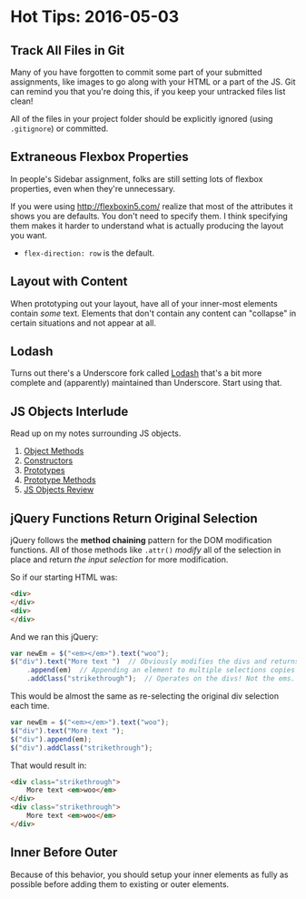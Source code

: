 # Hot Tips: 2016-05-03
## Track All Files in Git
Many of you have forgotten to commit some part of your submitted assignments, like images to go along with your HTML or a part of the JS.
Git can remind you that you're doing this, if you keep your untracked files list clean!

All of the files in your project folder should be explicitly ignored (using `.gitignore`) or committed.

## Extraneous Flexbox Properties
In people's Sidebar assignment, folks are still setting lots of flexbox properties, even when they're unnecessary.

If you were using http://flexboxin5.com/ realize that most of the attributes it shows you are defaults.
You don't need to specify them.
I think specifying them makes it harder to understand what is actually producing the layout you want.

* `flex-direction: row` is the default.

## Layout with Content
When prototyping out your layout, have all of your inner-most elements contain _some_ text.
Elements that don't contain any content can "collapse" in certain situations and not appear at all.

## Lodash
Turns out there's a Underscore fork called [Lodash](https://lodash.com) that's a bit more complete and (apparently) maintained than Underscore.
Start using that.

## JS Objects Interlude
Read up on my notes surrounding JS objects.
1. [Object Methods](/notes/js-object-methods.md)
1. [Constructors](/notes/js-constructors.md)
1. [Prototypes](/notes/js-prototypes.md)
1. [Prototype Methods](/notes/js-prototypes-methods.md)
1. [JS Objects Review](/notes/js-objects-review.md)

## jQuery Functions Return Original Selection
jQuery follows the **method chaining** pattern for the DOM modification functions.
All of those methods like `.attr()` _modify_ all of the selection in place and return _the input selection_ for more modification.

So if our starting HTML was:
```html
<div>
</div>
<div>
</div>
```
And we ran this jQuery:
```js
var newEm = $("<em></em>").text("woo");
$("div").text("More text ")  // Obviously modifies the divs and returns them.
    .append(em)  // Appending an element to multiple selections copies the element. But this returns the divs!
    .addClass("strikethrough");  // Operates on the divs! Not the ems.
```

This would be almost the same as re-selecting the original div selection each time.
```js
var newEm = $("<em></em>").text("woo");
$("div").text("More text ");
$("div").append(em);
$("div").addClass("strikethrough");
```

That would result in:
```html
<div class="strikethrough">
    More text <em>woo</em>
</div>
<div class="strikethrough">
    More text <em>woo</em>
</div>
```

## Inner Before Outer
Because of this behavior, you should setup your inner elements as fully as possible before adding them to existing or outer elements.
